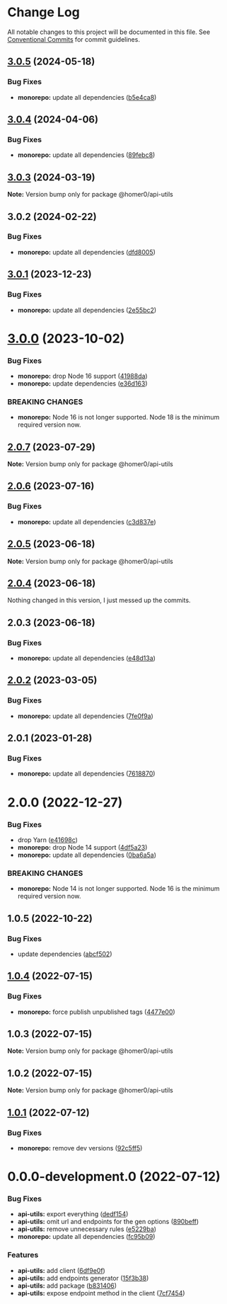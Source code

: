 # Change Log

All notable changes to this project will be documented in this file.
See [Conventional Commits](https://conventionalcommits.org) for commit guidelines.

## [3.0.5](https://github.com/homer0/packages/compare/@homer0/api-utils@3.0.4...@homer0/api-utils@3.0.5) (2024-05-18)

### Bug Fixes

- **monorepo:** update all dependencies ([b5e4ca8](https://github.com/homer0/packages/commit/b5e4ca81420dce38ddaceaa577def66a8064df85))

## [3.0.4](https://github.com/homer0/packages/compare/@homer0/api-utils@3.0.3...@homer0/api-utils@3.0.4) (2024-04-06)

### Bug Fixes

- **monorepo:** update all dependencies ([89febc8](https://github.com/homer0/packages/commit/89febc8e7f8e2be2cbc0655f6452b10a22c86934))

## [3.0.3](https://github.com/homer0/packages/compare/@homer0/api-utils@3.0.2...@homer0/api-utils@3.0.3) (2024-03-19)

**Note:** Version bump only for package @homer0/api-utils

## 3.0.2 (2024-02-22)

### Bug Fixes

- **monorepo:** update all dependencies ([dfd8005](https://github.com/homer0/packages/commit/dfd80057bf5a5259d0324ca5eecf6e42a58db817))

## [3.0.1](https://github.com/homer0/packages/compare/@homer0/api-utils@3.0.0...@homer0/api-utils@3.0.1) (2023-12-23)

### Bug Fixes

- **monorepo:** update all dependencies ([2e55bc2](https://github.com/homer0/packages/commit/2e55bc20351f39fb52b9555f564102833e168dc1))

# [3.0.0](https://github.com/homer0/packages/compare/@homer0/api-utils@2.0.7...@homer0/api-utils@3.0.0) (2023-10-02)

### Bug Fixes

- **monorepo:** drop Node 16 support ([41988da](https://github.com/homer0/packages/commit/41988da8e3f15a1c2daecfe0d7c9243eb19f9351))
- **monorepo:** update dependencies ([e36d163](https://github.com/homer0/packages/commit/e36d1630c8fc754d9359665100c8a027b15cfb9e))

### BREAKING CHANGES

- **monorepo:** Node 16 is not longer supported. Node 18 is the minimum required version now.

## [2.0.7](https://github.com/homer0/packages/compare/@homer0/api-utils@2.0.6...@homer0/api-utils@2.0.7) (2023-07-29)

**Note:** Version bump only for package @homer0/api-utils

## [2.0.6](https://github.com/homer0/packages/compare/@homer0/api-utils@2.0.5...@homer0/api-utils@2.0.6) (2023-07-16)

### Bug Fixes

- **monorepo:** update all dependencies ([c3d837e](https://github.com/homer0/packages/commit/c3d837e5820d27a27e97322211478d880000c064))

## [2.0.5](https://github.com/homer0/packages/compare/@homer0/api-utils@2.0.4...@homer0/api-utils@2.0.5) (2023-06-18)

**Note:** Version bump only for package @homer0/api-utils

## [2.0.4](https://github.com/homer0/packages/compare/@homer0/api-utils@2.0.2...@homer0/api-utils@2.0.4) (2023-06-18)

Nothing changed in this version, I just messed up the commits.

## 2.0.3 (2023-06-18)

### Bug Fixes

- **monorepo:** update all dependencies ([e48d13a](https://github.com/homer0/packages/commit/e48d13a474ce710f73128a49ca6ad4ac2da23ef0))

## [2.0.2](https://github.com/homer0/packages/compare/@homer0/api-utils@2.0.1...@homer0/api-utils@2.0.2) (2023-03-05)

### Bug Fixes

- **monorepo:** update all dependencies ([7fe0f9a](https://github.com/homer0/packages/commit/7fe0f9a39ec89e9b3fa9530e9332828916f3a108))

## 2.0.1 (2023-01-28)

### Bug Fixes

- **monorepo:** update all dependencies ([7618870](https://github.com/homer0/packages/commit/7618870e6ec4d6f281a79b15f139124875c760b2))

# 2.0.0 (2022-12-27)

### Bug Fixes

- drop Yarn ([e41698c](https://github.com/homer0/packages/commit/e41698c310996d1ca520bd6a9a2220017e1a3d49))
- **monorepo:** drop Node 14 support ([4df5a23](https://github.com/homer0/packages/commit/4df5a23c1c3e5d1632679f4902c0c73113252bc0))
- **monorepo:** update all dependencies ([0ba6a5a](https://github.com/homer0/packages/commit/0ba6a5a68413ab557cce5a5afbd6314e42d86671))

### BREAKING CHANGES

- **monorepo:** Node 14 is not longer supported. Node 16 is the minimum required version now.

## 1.0.5 (2022-10-22)

### Bug Fixes

- update dependencies ([abcf502](https://github.com/homer0/packages/commit/abcf5027fce4cb7d37d9e4cf9aafc1846c7bceb0))

## [1.0.4](https://github.com/homer0/packages/compare/@homer0/api-utils@1.0.3...@homer0/api-utils@1.0.4) (2022-07-15)

### Bug Fixes

- **monorepo:** force publish unpublished tags ([4477e00](https://github.com/homer0/packages/commit/4477e0088e178915a61baac6fa276b16c9921764))

## 1.0.3 (2022-07-15)

**Note:** Version bump only for package @homer0/api-utils

## 1.0.2 (2022-07-15)

**Note:** Version bump only for package @homer0/api-utils

## [1.0.1](https://github.com/homer0/packages/compare/@homer0/api-utils@0.0.0-development.0...@homer0/api-utils@1.0.1) (2022-07-12)

### Bug Fixes

- **monorepo:** remove dev versions ([92c5ff5](https://github.com/homer0/packages/commit/92c5ff5cc9c579879f371c08edbc111b7e1d4319))

# 0.0.0-development.0 (2022-07-12)

### Bug Fixes

- **api-utils:** export everything ([dedf154](https://github.com/homer0/packages/commit/dedf154b43f28d7295ef846db7f0885d8e7098c3))
- **api-utils:** omit url and endpoints for the gen options ([890beff](https://github.com/homer0/packages/commit/890befff5635c34da23464bac02630d3fccc364b))
- **api-utils:** remove unnecessary rules ([e5229ba](https://github.com/homer0/packages/commit/e5229ba9d9a50a0368418b286366bb5ad9021f6b))
- **monorepo:** update all dependencies ([fc95b09](https://github.com/homer0/packages/commit/fc95b096bc4c2976ba5cd9c7354890137b66a3bd))

### Features

- **api-utils:** add client ([6df9e0f](https://github.com/homer0/packages/commit/6df9e0f0fd5febe99d913afab09f3df5f76fae7c))
- **api-utils:** add endpoints generator ([15f3b38](https://github.com/homer0/packages/commit/15f3b386194dd4c86093b64633638d87bffb1b40))
- **api-utils:** add package ([b831406](https://github.com/homer0/packages/commit/b83140692cfdde2971977120b98259f1d3f0748e))
- **api-utils:** expose endpoint method in the client ([7cf7454](https://github.com/homer0/packages/commit/7cf7454b42e1e97ead81c0ad838efee300ed364b))
